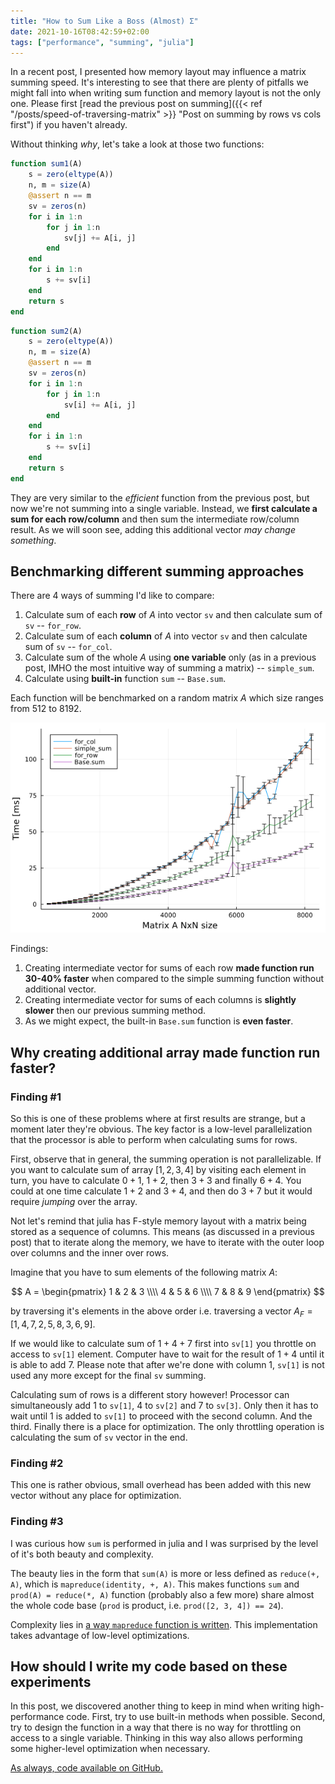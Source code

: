 ```yaml
---
title: "How to Sum Like a Boss (Almost) Σ"
date: 2021-10-16T08:42:59+02:00
tags: ["performance", "summing", "julia"]
---
```


In a recent post, I presented how memory layout may influence a matrix summing speed.
It's interesting to see that there are plenty of pitfalls we might fall into when writing sum function and memory layout is not the only one.
Please first [read the previous post on summing]({{< ref "/posts/speed-of-traversing-matrix" >}} "Post on summing by rows vs cols first") if you haven't already.

Without thinking _why_, let's take a look at those two functions:

<!--more-->

```julia
function sum1(A)
    s = zero(eltype(A))
    n, m = size(A)
    @assert n == m
    sv = zeros(n)
    for i in 1:n
        for j in 1:n
            sv[j] += A[i, j]
        end
    end
    for i in 1:n
        s += sv[i]
    end
    return s
end
```

```julia
function sum2(A)
    s = zero(eltype(A))
    n, m = size(A)
    @assert n == m
    sv = zeros(n)
    for i in 1:n
        for j in 1:n
            sv[i] += A[i, j]
        end
    end
    for i in 1:n
        s += sv[i]
    end
    return s
end
```

They are very similar to the _efficient_ function from the previous post, but now we're not summing into a single variable.
Instead, we **first calculate a sum for each row/column** and then sum the intermediate row/column result.
As we will soon see, adding this additional vector _may change something_.

## Benchmarking different summing approaches

There are 4 ways of summing I'd like to compare:

1. Calculate sum of each **row** of $A$ into vector `sv` and then calculate sum of `sv` -- `for_row`.
2. Calculate sum of each **column** of $A$ into vector `sv` and then calculate sum of `sv` -- `for_col`.
3. Calculate sum of the whole $A$ using **one variable** only (as in a previous post, IMHO the most intuitive way of summing a matrix) -- `simple_sum`.
4. Calculate using **built-in** function `sum` -- `Base.sum`.

Each function will be benchmarked on a random matrix $A$ which size ranges from 512 to 8192.

![Benchmark](/posts/how-to-sum-like-a-boss/benchmark.png)

Findings:

1. Creating intermediate vector for sums of each row **made function run 30-40% faster** when compared to the simple summing function without additional vector.
2. Creating intermediate vector for sums of each columns is **slightly slower** then our previous summing method.
3. As we might expect, the built-in `Base.sum` function is **even faster**.

## Why creating additional array made function run faster?

### Finding #1

So this is one of these problems where at first results are strange, but a moment later they're obvious.
The key factor is a low-level parallelization that the processor is able to perform when calculating sums for rows.

First, observe that in general, the summing operation is not parallelizable.
If you want to calculate sum of array $[1, 2, 3, 4]$ by visiting each element in turn, you have to calculate $0 + 1$, $1 + 2$, then $3 + 3$ and finally $6 + 4$.
You could at one time calculate $1 + 2$ and $3 + 4$, and then do $3 + 7$ but it would require _jumping_ over the array.

Not let's remind that julia has F-style memory layout with a matrix being stored as a sequence of columns.
This means (as discussed in a previous post) that to iterate along the memory, we have to iterate with the outer loop over columns and the inner over rows.

Imagine that you have to sum elements of the following matrix $A$:

$$
A = \begin{pmatrix}
 1 & 2 & 3 \\\\ 4 & 5 & 6 \\\\  7 & 8 & 9
\end{pmatrix}
$$

by traversing it's elements in the above order i.e. traversing a vector $A_F = [1,4,7,2,5,8,3,6,9]$.

If we would like to calculate sum of $1+4+7$ first into `sv[1]` you throttle on access to `sv[1]` element.
Computer have to wait for the result of $1+4$ until it is able to add $7$.
Please note that after we're done with column 1, `sv[1]` is not used any more except for the final `sv` summing.

Calculating sum of rows is a different story however!
Processor can simultaneously add $1$ to `sv[1]`, $4$ to `sv[2]` and $7$ to `sv[3]`.
Only then it has to wait until $1$ is added to `sv[1]` to proceed with the second column. And the third.
Finally there is a place for optimization.
The only throttling operation is calculating the sum of `sv` vector in the end.

### Finding #2

This one is rather obvious, small overhead has been added with this new vector without any place for optimization.

### Finding #3

I was curious how `sum` is performed in julia and I was surprised by the level of it's both beauty and complexity.

The beauty lies in the form that `sum(A)` is more or less defined as `reduce(+, A)`, which is `mapreduce(identity, +, A)`.
This makes functions `sum` and `prod(A) = reduce(*, A)` function (probably also a few more) share almost the whole code base (`prod` is product, i.e. `prod([2, 3, 4]) == 24`).

Complexity lies in [a way `mapreduce` function is written](https://github.com/JuliaLang/julia/blob/ae8452a9e0b973991c30f27beb2201db1b0ea0d3/base/reduce.jl#L605-L645).
This implementation takes advantage of low-level optimizations.

## How should I write my code based on these experiments

In this post, we discovered another thing to keep in mind when writing high-performance code. 
First, try to use built-in methods when possible.
Second, try to design the function in a way that there is no way for throttling on access to a single variable.
Thinking in this way also allows performing some higher-level optimization when necessary.

[As always, code available on GitHub.](https://github.com/pstorozenko/pstorozenko.github.io/tree/main/code/how-to-sum-like-a-boss)